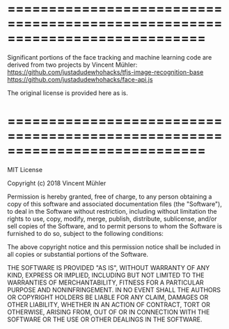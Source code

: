============================================================================
============================================================================

Significant portions of the face tracking and machine learning code are
derived from two projects by Vincent Mühler:
https://github.com/justadudewhohacks/tfjs-image-recognition-base
https://github.com/justadudewhohacks/face-api.js

The original license is provided here as is.

============================================================================
============================================================================

MIT License

Copyright (c) 2018 Vincent Mühler

Permission is hereby granted, free of charge, to any person obtaining a copy
of this software and associated documentation files (the "Software"), to deal
in the Software without restriction, including without limitation the rights
to use, copy, modify, merge, publish, distribute, sublicense, and/or sell
copies of the Software, and to permit persons to whom the Software is
furnished to do so, subject to the following conditions:

The above copyright notice and this permission notice shall be included in all
copies or substantial portions of the Software.

THE SOFTWARE IS PROVIDED "AS IS", WITHOUT WARRANTY OF ANY KIND, EXPRESS OR
IMPLIED, INCLUDING BUT NOT LIMITED TO THE WARRANTIES OF MERCHANTABILITY,
FITNESS FOR A PARTICULAR PURPOSE AND NONINFRINGEMENT. IN NO EVENT SHALL THE
AUTHORS OR COPYRIGHT HOLDERS BE LIABLE FOR ANY CLAIM, DAMAGES OR OTHER
LIABILITY, WHETHER IN AN ACTION OF CONTRACT, TORT OR OTHERWISE, ARISING FROM,
OUT OF OR IN CONNECTION WITH THE SOFTWARE OR THE USE OR OTHER DEALINGS IN THE
SOFTWARE.